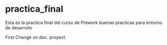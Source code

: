 # practica_final
Esta es la practica final del curso de Prework buenas practicas para entorno de desarrollo

First Change on doc. proyect.
